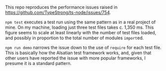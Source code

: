 This repo reproduces the performance issues raised in https://github.com/TypeStrong/ts-node/issues/754.

`npm test` executes a test run using the same pattern as in a real project of mine. On my machine, loading just three test files takes c. 1,350 ms. This figure seems to scale at least linearly with the number of test files loaded, and possibly in proportion to the total number of modules `import`ed.

`npm run demo` narrows the issue down to the use of `require` for each test file. This is basically how the Alsatian test framework works, and, given that other users have reported the issue with more popular frameworks, I presume it is a standard pattern.